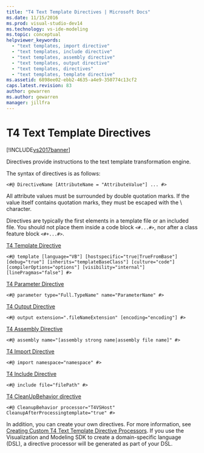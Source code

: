 ```yaml
---
title: "T4 Text Template Directives | Microsoft Docs"
ms.date: 11/15/2016
ms.prod: visual-studio-dev14
ms.technology: vs-ide-modeling
ms.topic: conceptual
helpviewer_keywords: 
  - "text templates, import directive"
  - "text templates, include directive"
  - "text templates, assembly directive"
  - "text templates, output directive"
  - "text templates, directives"
  - "text templates, template directive"
ms.assetid: 6898ee02-ebb2-4635-a4e9-350774c13cf2
caps.latest.revision: 83
author: gewarren
ms.author: gewarren
manager: jillfra
---
```

# T4 Text Template Directives
[!INCLUDE[vs2017banner](../includes/vs2017banner.md)]

Directives provide instructions to the text template transformation engine.  
  
 The syntax of directives is as follows:  
  
```  
<#@ DirectiveName [AttributeName = "AttributeValue"] ... #>  
```  
  
 All attribute values must be surrounded by double quotation marks. If the value itself contains quotation marks, they must be escaped with the \ character.  
  
 Directives are typically the first elements in a template file or an included file. You should not place them inside a code block `<#...#>`, nor after a class feature block `<#+...#>`.  
  
 [T4 Template Directive](../modeling/t4-template-directive.md)  
 ```  
<#@ template [language="VB"] [hostspecific="true|TrueFromBase"] [debug="true"] [inherits="templateBaseClass"] [culture="code"] [compilerOptions="options"] [visibility="internal"] [linePragmas="false"] #>  
```  
  
 [T4 Parameter Directive](../modeling/t4-parameter-directive.md)  
 ```  
<#@ parameter type="Full.TypeName" name="ParameterName" #>  
```  
  
 [T4 Output Directive](../modeling/t4-output-directive.md)  
 ```  
<#@ output extension=".fileNameExtension" [encoding="encoding"] #>  
```  
  
 [T4 Assembly Directive](../modeling/t4-assembly-directive.md)  
 ```  
<#@ assembly name="[assembly strong name|assembly file name]" #>  
```  
  
 [T4 Import Directive](../modeling/t4-import-directive.md)  
 ```  
<#@ import namespace="namespace" #>  
```  
  
 [T4 Include Directive](../modeling/t4-include-directive.md)  
 ```  
<#@ include file="filePath" #>  
```  
  
 [T4 CleanUpBehavior directive](../modeling/t4-cleanupbehavior-directive.md)  
 ```  
<#@ CleanupBehavior processor="T4VSHost" CleanupAfterProcessingtemplate="true" #>  
```  
  
 In addition, you can create your own directives. For more information, see [Creating Custom T4 Text Template Directive Processors](../modeling/creating-custom-t4-text-template-directive-processors.md). If you use the Visualization and Modeling SDK to create a domain-specific language (DSL), a directive processor will be generated as part of your DSL.
